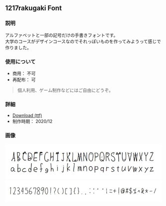 ## 1217rakugaki Font
### 説明
アルファベットと一部の記号だけの手書きフォントです。  
大学のコースがデザインコースなのでそれっぽいものを作ってみようって感じで作りました。

### 使用について
- 商用： 不可
- 再配布： 可

> 個人利用、ゲーム制作などにはご自由にどうぞ。

### 詳細
- [Download (ttf)](./contents/1217rakugaki.ttf)
- 制作時期： 2020/12

### 画像
[![見本１](./img/2020-12_1217rakugaki%20Font/01.jpg)](./img/2020-12_1217rakugaki%20Font/01.jpg)
[![見本２](./img/2020-12_1217rakugaki%20Font/02.jpg)](./img/2020-12_1217rakugaki%20Font/02.jpg)

